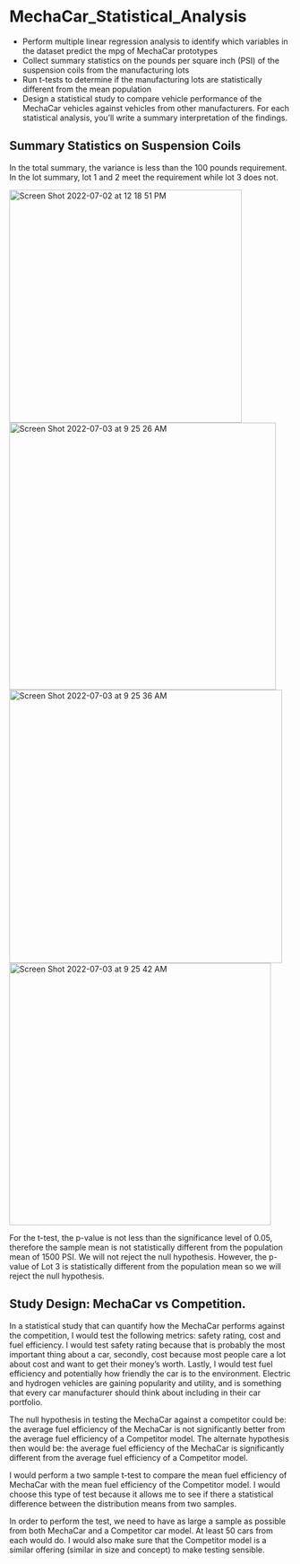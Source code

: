 # MechaCar_Statistical_Analysis
* Perform multiple linear regression analysis to identify which variables in the dataset predict the mpg of MechaCar prototypes
* Collect summary statistics on the pounds per square inch (PSI) of the suspension coils from the manufacturing lots
* Run t-tests to determine if the manufacturing lots are statistically different from the mean population
* Design a statistical study to compare vehicle performance of the MechaCar vehicles against vehicles from other manufacturers. For each statistical analysis, you’ll write a summary interpretation of the findings.

## Summary Statistics on Suspension Coils
In the total summary, the variance is less than the 100 pounds requirement. In the lot summary, lot 1 and 2 meet the requirement while lot 3 does not.

<img width="415" alt="Screen Shot 2022-07-02 at 12 18 51 PM" src="https://user-images.githubusercontent.com/95447175/177013722-1ae379d3-48a6-4f92-946c-500e29a901e0.png">

<img width="476" alt="Screen Shot 2022-07-03 at 9 25 26 AM" src="https://user-images.githubusercontent.com/95447175/177046402-3d6be67f-90fb-454d-be78-426b687534aa.png">

<img width="487" alt="Screen Shot 2022-07-03 at 9 25 36 AM" src="https://user-images.githubusercontent.com/95447175/177046405-013841f2-6253-45c1-bbcb-143f36e6a69a.png">

<img width="467" alt="Screen Shot 2022-07-03 at 9 25 42 AM" src="https://user-images.githubusercontent.com/95447175/177046412-9e5e6753-3f1d-441e-82c0-4b751648a244.png">

For the t-test, the p-value is not less than the significance level of 0.05, therefore the sample mean is not statistically different from the population mean of 1500 PSI. We will not reject the null hypothesis. However, the p-value of Lot 3 is statistically different from the population mean so we will reject the null hypothesis.

## Study Design: MechaCar vs Competition.
In a statistical study that can quantify how the MechaCar performs against the competition, I would test the following metrics: safety rating, cost and fuel efficiency. I would test safety rating because that is probably the most important thing about a car, secondly, cost because most people care a lot about cost and want to get their money’s worth. Lastly, I would test fuel efficiency and potentially how friendly the car is to the environment. Electric and hydrogen vehicles are gaining popularity and utility, and is something that every car manufacturer should think about including in their car portfolio. 

The null hypothesis in testing the MechaCar against a competitor could be: the average fuel efficiency of the MechaCar is not significantly better from the average fuel efficiency of a Competitor model. 
The alternate hypothesis then would be: the average fuel efficiency of the MechaCar is significantly different from the average fuel efficiency of a Competitor model. 

I would perform a two sample t-test to compare the mean fuel efficiency of MechaCar with the mean fuel efficiency of the Competitor model. I would choose this type of test because it allows me to see if there a statistical difference between the distribution means from two samples. 

In order to perform the test, we need to have as large a sample as possible from both MechaCar and a Competitor car model. At least 50 cars from each would do. I would also make sure that the Competitor model is a similar offering (similar in size and concept) to make testing sensible. 
